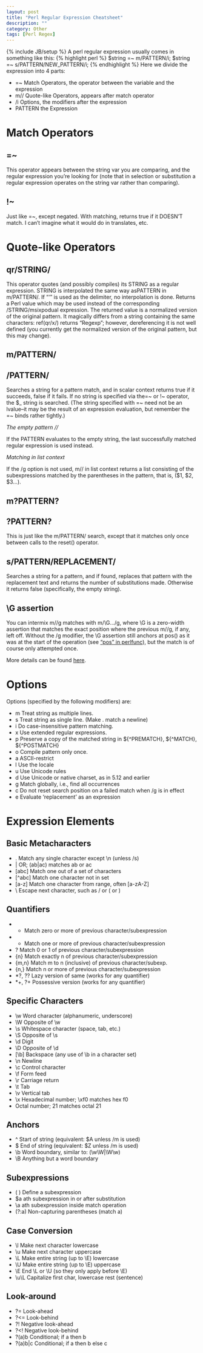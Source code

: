 ```yaml
---
layout: post
title: "Perl Regular Expression Cheatsheet"
description: ""
category: Other 
tags: [Perl Regex]
---
```

{% include JB/setup %}
A perl regular expression usually comes in something like this:
{% highlight perl %}
$string =~ m/PATTERN/i;
$string =~ s/PATTERN/NEW_PATTERN/i;
{% endhighlight %}
Here we divide the expression into 4 parts:

* =~	Match Operators, the operator between the variable and the expression
* m//	Quote-like Operators, appears after match operator
* /i	Options, the modifiers after the expression
* PATTERN	the Expression

# Match Operators

## =~

This operator appears between the string var you are comparing, and the regular expression you’re looking for (note that in selection or substitution a regular expression operates on the string var rather than comparing).

## !~

Just like =~, except negated. With matching, returns true if it DOESN’T match. I can’t imagine what it would do in translates, etc.

# Quote-like Operators

## qr/STRING/

This operator quotes (and possibly compiles) its STRING as a regular expression. STRING is interpolated the same way asPATTERN in m/PATTERN/. If “‘” is used as the delimiter, no interpolation is done. Returns a Perl value which may be used instead of the corresponding /STRING/msixpodual expression. The returned value is a normalized version of the original pattern. It magically differs from a string containing the same characters: ref(qr/x/) returns “Regexp”; however, dereferencing it is not well defined (you currently get the normalized version of the original pattern, but this may change).

## m/PATTERN/

## /PATTERN/

Searches a string for a pattern match, and in scalar context returns true if it succeeds, false if it fails. If no string is specified via the=~ or !~ operator, the $_ string is searched. (The string specified with =~ need not be an lvalue–it may be the result of an expression evaluation, but remember the =~ binds rather tightly.)

_The empty pattern //_

If the PATTERN evaluates to the empty string, the last successfully matched regular expression is used instead.

_Matching in list context_

If the /g option is not used, m// in list context returns a list consisting of the subexpressions matched by the parentheses in the pattern, that is, ($1, $2, $3…).

## m?PATTERN?

## ?PATTERN?

This is just like the m/PATTERN/ search, except that it matches only once between calls to the reset() operator.

## s/PATTERN/REPLACEMENT/

Searches a string for a pattern, and if found, replaces that pattern with the replacement text and returns the number of substitutions made. Otherwise it returns false (specifically, the empty string).

## \G assertion

You can intermix m//g matches with m/\G…/g, where \G is a zero-width assertion that matches the exact position where the previous m//g, if any, left off. Without the /g modifier, the \G assertion still anchors at pos() as it was at the start of the operation (see [“pos” in perlfunc](http://search.cpan.org/~rjbs/perl-5.16.3/pod/perlfunc.pod#pos)), but the match is of course only attempted once.

More details can be found [here](http://search.cpan.org/~rjbs/perl-5.16.3/pod/perlop.pod#Regexp_Quote-Like_Operators).

# Options

Options (specified by the following modifiers) are:

* m   Treat string as multiple lines.
* s   Treat string as single line. (Make . match a newline)
* i   Do case-insensitive pattern matching.
* x   Use extended regular expressions.
* p   Preserve a copy of the matched string in ${^PREMATCH}, ${^MATCH}, ${^POSTMATCH}
* o   Compile pattern only once.
* a   ASCII-restrict
* l   Use the locale
* u   Use Unicode rules
* d   Use Unicode or native charset, as in 5.12 and earlier
* g   Match globally, i.e., find all occurrences
* c   Do not reset search position on a failed match when /g is in effect
* e   Evaluate ‘replacement’ as an expression

# Expression Elements

## Basic Metacharacters

* . Match any single character except \n (unless /s)
* | OR; (ab|ac) matches ab or ac
* [abc] Match one out of a set of characters
* [^abc] Match one character not in set
* [a-z] Match one character from range, often [a-zA-Z]
* \ Escape next character, such as \/ or \( or \)

## Quantifiers

* * Match zero or more of previous character/subexpression
* + Match one or more of previous character/subexpression
* ? Match 0 or 1 of previous character/subexpression
* {n} Match exactly n of previous character/subexpression
* {m,n} Match m to n (inclusive) of previous character/subexp.
* {n,} Match n or more of previous character/subexpression
* *?, ?? Lazy version of same (works for any quantifier)
* *+, ?+ Possessive version (works for any quantifier)

## Specific Characters

* \w Word character (alphanumeric, underscore)
* \W Opposite of \w
* \s Whitespace character (space, tab, etc.)
* \S Opposite of \s
* \d Digit
* \D Opposite of \d
* [\b] Backspace (any use of \b in a character set)
* \n Newline
* \c Control character
* \f Form feed
* \r Carriage return
* \t Tab
* \v Vertical tab
* \x Hexadecimal number; \xf0 matches hex f0
* Octal number; 21 matches octal 21

## Anchors

* ^ Start of string (equivalent: $A unless /m is used)
* $ End of string (equivalent: $Z unless /m is used)
* \b Word boundary, similar to: (\w\W|\W\w)
* \B Anything but a word boundary

## Subexpressions

* ( ) Define a subexpression
* $a ath subexpression in or after substitution
* \a ath subexpression inside match operation
* (?:a) Non-capturing parentheses (match a)

## Case Conversion

* \l Make next character lowercase
* \u Make next character uppercase
* \L Make entire string (up to \E) lowercase
* \U Make entire string (up to \E) uppercase
* \E End \L or \U (so they only apply before \E)
* \u\L Capitalize first char, lowercase rest (sentence)

## Look-around

* ?= Look-ahead
* ?<= Look-behind
* ?! Negative look-ahead
* ?<! Negative look-behind
* ?(a)b Conditional; if a then b
* ?(a)b\|c Conditional; if a then b else c